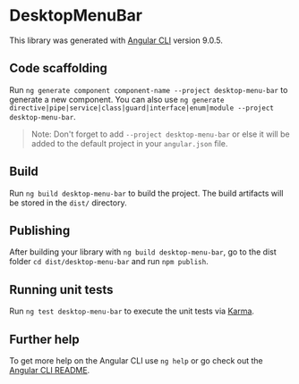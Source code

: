 # DesktopMenuBar

This library was generated with [Angular CLI](https://github.com/angular/angular-cli) version 9.0.5.

## Code scaffolding

Run `ng generate component component-name --project desktop-menu-bar` to generate a new component. You can also use `ng generate directive|pipe|service|class|guard|interface|enum|module --project desktop-menu-bar`.
> Note: Don't forget to add `--project desktop-menu-bar` or else it will be added to the default project in your `angular.json` file. 

## Build

Run `ng build desktop-menu-bar` to build the project. The build artifacts will be stored in the `dist/` directory.

## Publishing

After building your library with `ng build desktop-menu-bar`, go to the dist folder `cd dist/desktop-menu-bar` and run `npm publish`.

## Running unit tests

Run `ng test desktop-menu-bar` to execute the unit tests via [Karma](https://karma-runner.github.io).

## Further help

To get more help on the Angular CLI use `ng help` or go check out the [Angular CLI README](https://github.com/angular/angular-cli/blob/master/README.md).
